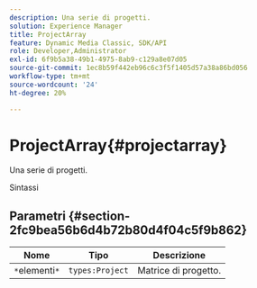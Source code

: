 ```yaml
---
description: Una serie di progetti.
solution: Experience Manager
title: ProjectArray
feature: Dynamic Media Classic, SDK/API
role: Developer,Administrator
exl-id: 6f9b5a38-49b1-4975-8ab9-c129a8e07d05
source-git-commit: 1ec8b59f442eb96c6c3f5f1405d57a38a86bd056
workflow-type: tm+mt
source-wordcount: '24'
ht-degree: 20%

---
```


# ProjectArray{#projectarray}

Una serie di progetti.

Sintassi

## Parametri {#section-2fc9bea56b6d4b72b80d4f04c5f9b862}

| Nome | Tipo | Descrizione |
|---|---|---|
| `*`elementi`*` | `types:Project` | Matrice di progetto. |
